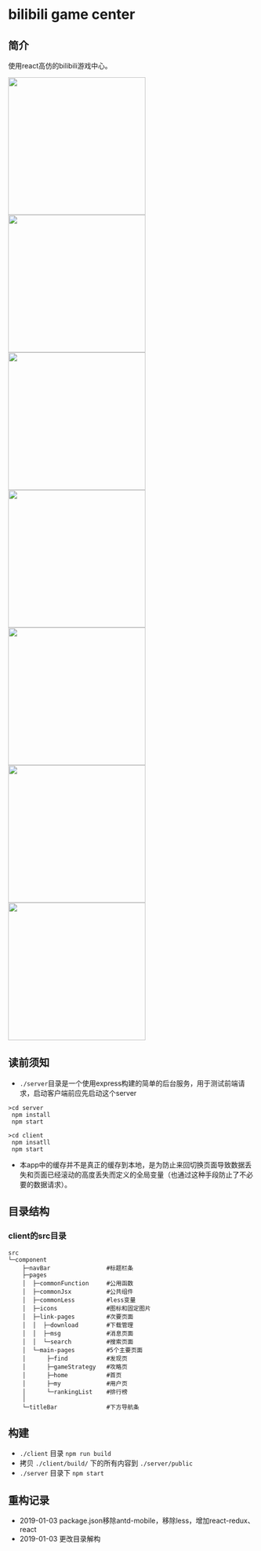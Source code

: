 # bilibili game center

## 简介
使用react高仿的bilibili游戏中心。

<img src="./doc/home.jpg" width="280px" > <img src="./doc/rank.jpg" width="280px" > <img src="./doc/find.jpg" width="280px" > <br/>
<img src="./doc/strategy.jpg" width="280px" > <img src="./doc/my.jpg" width="280px" > <img src="./doc/msg.jpg" width="280px" ><br/>
<img src="./doc/search.jpg" width="280px" >
## 读前须知
* `./server`目录是一个使用express构建的简单的后台服务，用于测试前端请求，启动客户端前应先启动这个server
```
>cd server
 npm install
 npm start

>cd client
 npm insatll
 npm start
```
* 本app中的缓存并不是真正的缓存到本地，是为防止来回切换页面导致数据丢失和页面已经滚动的高度丢失而定义的全局变量（也通过这种手段防止了不必要的数据请求）。

## 目录结构

### client的src目录
```
src
└─component
    ├─navBar                #标题栏条
    ├─pages
    │  ├─commonFunction     #公用函数
    │  ├─commonJsx          #公共组件
    │  ├─commonLess         #less变量
    │  ├─icons              #图标和固定图片
    │  ├─link-pages         #次要页面
    │  │  ├─download        #下载管理
    │  │  ├─msg             #消息页面
    │  │  └─search          #搜索页面
    │  └─main-pages         #5个主要页面
    │      ├─find           #发现页
    │      ├─gameStrategy   #攻略页
    │      ├─home           #首页
    │      ├─my             #用户页
    │      └─rankingList    #排行榜
    │                  
    └─titleBar              #下方导航条
```

                    

## 构建
* ` ./client ` 目录 ` npm run build `
* 拷贝 ` ./client/build/ ` 下的所有内容到 ` ./server/public `
* ` ./server ` 目录下 ` npm start `

## 重构记录
* 2019-01-03 package.json移除antd-mobile，移除less，增加react-redux、react
* 2019-01-03 更改目录解构
